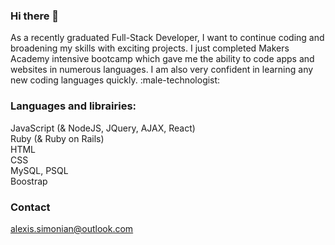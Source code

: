 ### Hi there 👋

As a recently graduated Full-Stack Developer, I want to continue coding and broadening my skills with exciting projects.
I just completed Makers Academy intensive bootcamp which gave me the ability to code apps and websites in numerous languages. I am also very confident in learning any new coding languages quickly. :male-technologist:

### Languages and librairies:

JavaScript (& NodeJS, JQuery, AJAX, React)<br>
Ruby (& Ruby on Rails)<br>
HTML<br>
CSS<br>
MySQL, PSQL<br>
Boostrap<br>

### Contact

alexis.simonian@outlook.com

